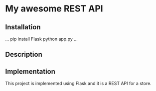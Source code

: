 # My awesome REST API

## Installation

...
pip install Flask
python app.py
...

## Description

## Implementation
This project is implemented using Flask and it is a REST API for a store.

